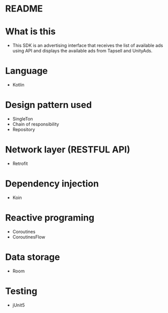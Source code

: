 # README #

# What is this #
* This SDK is an advertising interface that receives the list of available ads using API and displays the available ads from Tapsell and UnityAds.

# Language #
* Kotlin

# Design pattern used #
* SingleTon
* Chain of responsibility
* Repository

# Network layer (RESTFUL API) #
* Retrofit

# Dependency injection #
* Koin

# Reactive programing #
* Coroutines
* CoroutinesFlow

# Data storage #
* Room

# Testing #
* jUnit5
